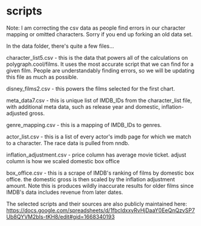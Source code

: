 # scripts

Note: I am correcting the csv data as people find errors in our character mapping or omitted characters. Sorry if you end up forking an old data set.

In the data folder, there's quite a few files...

character_list5.csv - this is the data that powers all of the calculations on polygraph.cool/films. It uses the most accurate script that we can find for a given film. People are understandably finding errors, so we will be updating this file as much as possible.

disney_films2.csv - this powers the films selected for the first chart.

meta_data7.csv - this is unique list of IMDB_IDs from the character_list file, with additional meta data, such as release year and domestic, inflation-adjusted gross.

genre_mapping.csv - this is a mapping of IMDB_IDs to genres.

actor_list.csv - this is a list of every actor's imdb page for which we match to a character. The race data is pulled from nndb.

inflation_adjustment.csv - price column has average movie ticket. adjust column is how we scaled domestic box office

box_office.csv - this is a scrape of IMDB's ranking of films by domestic box office. the domestic gross is then scaled by the inflation adjustment amount. Note this is produces wildly inaccurate results for older films since IMDB's data includes revenue from later dates.

The selected scripts and their sources are also publicly maintained here:
https://docs.google.com/spreadsheets/d/1fbcldxxyRvHjDaaY0EeQnQzvSP7Ub8QYVM2bIs-tKH8/edit#gid=1668340193


